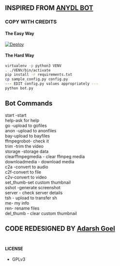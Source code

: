 ## INSPIRED FROM [ANYDL BOT](https://t.me/anydlbot)

### COPY WITH CREDITS

#### The Easy Way

[![Deploy](https://www.herokucdn.com/deploy/button.svg)](https://heroku.com/deploy)

#### The Hard Way

```sh
virtualenv -p python3 VENV
. ./VENV/bin/activate
pip install -r requirements.txt
cp sample_config.py config.py
--- EDIT config.py values appropriately ---
python bot.py
```
## Bot Commands

start -start <br>
help-ask for help <br>
go -upload to gofiles <br>
anon -upload to anonfiles<br>
bay-upload to bayfiles<br>
ffmpegrobot-  check it<br>
trim -trim the video<br>
storage -storage data<br>
clearffmpegmedia - clear ffmpeg media<br>
downloadmedia - download media<br>
c2a -convert to audio<br>
c2f-convert to file<br>
c2v-convert to video<br>
set_thumb-set custom thumbnail<br>
sshot -generate screenshot<br>
server - check server details <br>
tsh - upload to transfer sh<br>
me- my info<br>
ren- rename files<br>
del_thumb - clear custom thumbnail<br>


## CODE REDESIGNED BY [Adarsh Goel](https://github.com/adarsh-goel)<br><br>
#### LICENSE
- GPLv3


